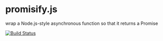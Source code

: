 # promisify.js

wrap a Node.js-style asynchronous function so that it returns a Promise

[![Build Status](https://travis-ci.org/jokeyrhyme/promisify.js.png)](https://travis-ci.org/jokeyrhyme/promisify.js)
